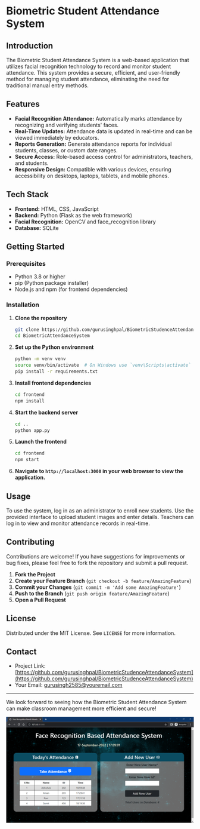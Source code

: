 # Biometric Student Attendance System

## Introduction
The Biometric Student Attendance System is a web-based application that utilizes facial recognition technology to record and monitor student attendance. This system provides a secure, efficient, and user-friendly method for managing student attendance, eliminating the need for traditional manual entry methods.

## Features
- **Facial Recognition Attendance:** Automatically marks attendance by recognizing and verifying students' faces.
- **Real-Time Updates:** Attendance data is updated in real-time and can be viewed immediately by educators.
- **Reports Generation:** Generate attendance reports for individual students, classes, or custom date ranges.
- **Secure Access:** Role-based access control for administrators, teachers, and students.
- **Responsive Design:** Compatible with various devices, ensuring accessibility on desktops, laptops, tablets, and mobile phones.

## Tech Stack
- **Frontend:** HTML, CSS, JavaScript
- **Backend:** Python (Flask as the web framework)
- **Facial Recognition:** OpenCV and face_recognition library
- **Database:** SQLite

## Getting Started

### Prerequisites
- Python 3.8 or higher
- pip (Python package installer)
- Node.js and npm (for frontend dependencies)

### Installation

1. **Clone the repository**
    ```bash
    git clone https://github.com/gurusinghpal/BiometricStudenceAttendanceSystem.git
    cd BiometricAttendanceSystem
    ```

2. **Set up the Python environment**
    ```bash
    python -m venv venv
    source venv/bin/activate  # On Windows use `venv\Scripts\activate`
    pip install -r requirements.txt
    ```

3. **Install frontend dependencies**
    ```bash
    cd frontend
    npm install
    ```

4. **Start the backend server**
    ```bash
    cd ..
    python app.py
    ```

5. **Launch the frontend**
    ```bash
    cd frontend
    npm start
    ```

6. **Navigate to `http://localhost:3000` in your web browser to view the application.**

## Usage
To use the system, log in as an administrator to enroll new students. Use the provided interface to upload student images and enter details. Teachers can log in to view and monitor attendance records in real-time.

## Contributing
Contributions are welcome! If you have suggestions for improvements or bug fixes, please feel free to fork the repository and submit a pull request.

1. **Fork the Project**
2. **Create your Feature Branch** (`git checkout -b feature/AmazingFeature`)
3. **Commit your Changes** (`git commit -m 'Add some AmazingFeature'`)
4. **Push to the Branch** (`git push origin feature/AmazingFeature`)
5. **Open a Pull Request**

## License
Distributed under the MIT License. See `LICENSE` for more information.

## Contact
- Project Link: [https://github.com/gurusinghpal/BiometricStudenceAttendanceSystem](https://github.com/gurusinghpal/BiometricStudenceAttendanceSystem)
- Your Email: gurusingh2585@youremail.com

---

We look forward to seeing how the Biometric Student Attendance System can make classroom management more efficient and secure!

![Face Recognition Based Attendance System](ss.png)
